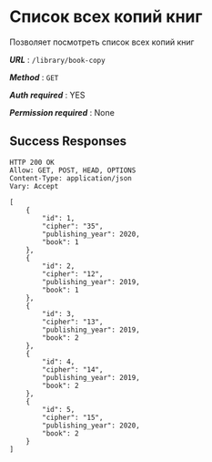 # Список всех копий книг

Позволяет посмотреть список всех копий книг

***URL*** : `/library/book-copy`

***Method*** : `GET`

***Auth required*** : YES

***Permission required*** : None

## Success Responses

    HTTP 200 OK
    Allow: GET, POST, HEAD, OPTIONS
    Content-Type: application/json
    Vary: Accept
    
    [
        {
            "id": 1,
            "cipher": "35",
            "publishing_year": 2020,
            "book": 1
        },
        {
            "id": 2,
            "cipher": "12",
            "publishing_year": 2019,
            "book": 1
        },
        {
            "id": 3,
            "cipher": "13",
            "publishing_year": 2019,
            "book": 2
        },
        {
            "id": 4,
            "cipher": "14",
            "publishing_year": 2019,
            "book": 2
        },
        {
            "id": 5,
            "cipher": "15",
            "publishing_year": 2020,
            "book": 2
        }
    ]